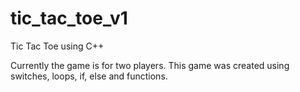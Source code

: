 # tic_tac_toe_v1
Tic Tac Toe using C++

Currently the game is for two players.
This game was created using switches, loops, if, else and functions.
